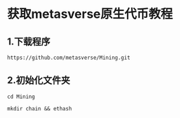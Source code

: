 
# 获取metasverse原生代币教程


## 1.下载程序

``
https://github.com/metasverse/Mining.git
``

## 2.初始化文件夹
``
cd Mining
``

``
mkdir chain && ethash
``
